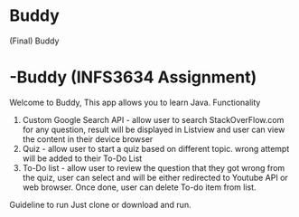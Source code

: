 # Buddy
(Final) Buddy
# -Buddy (INFS3634 Assignment)
Welcome to Buddy, This app allows you to learn Java.
Functionality
1. Custom Google Search API - allow user to search StackOverFlow.com for any question, result will be displayed in Listview and user can view the content in their device browser
2. Quiz - allow user to start a quiz based on different topic. wrong attempt will be added to their To-Do List
3. To-Do list - allow user to review the question that they got wrong from the quiz, user can select and will be either redirected to Youtube API or web browser. Once done, user can delete To-do item from list.

Guideline to run
Just clone or download and run.
